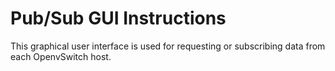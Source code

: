 # Pub/Sub GUI Instructions
This graphical user interface is used for requesting or subscribing data from each OpenvSwitch host. 